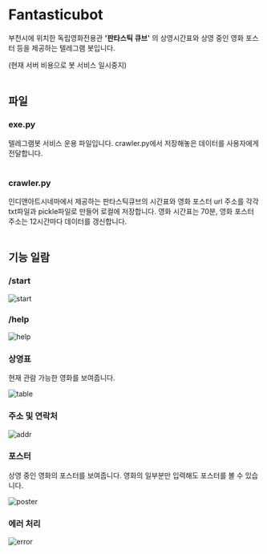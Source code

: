 # Fantasticubot

부천시에 위치한 독립영화전용관 **'판타스틱 큐브'**
의 상영시간표와 상영 중인 영화 포스터 등을 제공하는 텔레그램 봇입니다.

(현재 서버 비용으로 봇 서비스 일시중지)
</br></br>

## 파일

### **exe.py**

  텔레그램봇 서비스 운용 파일입니다. crawler.py에서 저장해놓은 데이터를 사용자에게 전달합니다.
</br></br>

### **crawler.py**

  인디앤아트시네마에서 제공하는 판타스틱큐브의 시간표와 영화 포스터 url 주소를 각각 txt파일과 pickle파일로 만들어 로컬에 저장합니다.
  영화 시간표는 70분, 영화 포스터 주소는 12시간마다 데이터를 갱신합니다.
</br></br>

## 기능 일람

### **/start**

![start](https://blog.kakaocdn.net/dn/0PKbF/btrcZtWPZbc/GOVCBHvKHbz70DvtLhFh61/img.gif)
</br>
### **/help**

![help](https://blog.kakaocdn.net/dn/bSwKvf/btrc1wMuE1V/z9z7n9uLFIUdEfcSqdH79k/img.gif)
</br>
### **상영표**

현재 관람 가능한 영화를 보여줍니다.

![table](https://blog.kakaocdn.net/dn/tDyNc/btrc1T8Awpo/K8TASmptPG4kS3khtkrXh1/img.gif)
</br>
### **주소 및 연락처**

![addr](https://blog.kakaocdn.net/dn/cdJt6X/btrcNkUCjZr/qDN5mFaNjHzMEeKhKvKLr0/img.gif)
</br>
### **포스터**

상영 중인 영화의 포스터를 보여줍니다. 영화의 일부분만 입력해도 포스터를 볼 수 있습니다.

![poster](https://blog.kakaocdn.net/dn/eyLL2a/btrcOioybue/4zoN18T5ubYXFSQWhOZVA0/img.gif)
</br>
### **에러 처리**

![error](https://blog.kakaocdn.net/dn/b86oKH/btrcRoPipHw/BtfvDCdjD2wsAA3P8UOFk0/img.gif)
